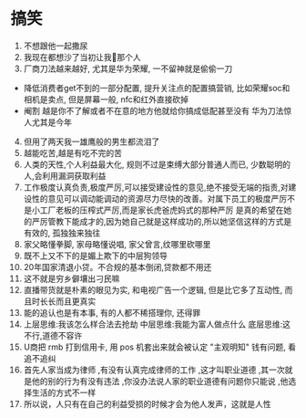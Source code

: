 # 搞笑

1. 不想跟他一起撒尿
2. 我现在都想沙了当初让我🐏那个人
3. 厂商刀法越来越好, 尤其是华为荣耀, 一不留神就是偷偷一刀

- 降低消费者get不到的一部分配置, 提升关注点的配置搞营销, 比如荣耀soc和相机是卖点, 但是屏幕一般, nfc和红外直接砍掉
- 阉割 越是你不了解或者不在意的地方他就给你搞成低配甚至没有 华为刀法惊人尤其是今年

4. 但用了两天我一雄鹰般的男生都流泪了
5. 越能吃苦,越是有吃不完的苦
6. 人类的天性,个人利益最大化, 规则不过是束缚大部分普通人而已, 少数聪明的人,会利用漏洞获取利益
7. 工作极度认真负责,极度严厉,可以接受建设性的意见,绝不接受无端的指责,对建设性的意见可以调动能调动的资源尽力尽快的改善。对属下员工的极度严厉不是小工厂老板的压榨式严厉,而是家长虎爸虎妈式的那种严厉
   是真的希望在她的严厉管教下能成才的,因为她自己就是这样成功的,所以她坚信这样的方式是有效的, 孤独独来独往
9. 家父略懂拳脚, 家母略懂说唱, 家父曾言,纹哪里砍哪里
10. 既不上又不下的是媚上欺下的中层狗领导
11. 20年国家清退小贷。不合规的基本倒闭,贷款都不用还
12. 这不就是穷乡僻壤出刁民嘛
13. 直播带货就是朴素的眼见为实, 和电视广告一个逻辑, 但是比它多了互动性, 而且时长长而且更真实
14. 能的追认也是有本事, 有的人都不稀搭理你, 还得罪
15. 上层思维:我该怎么样合法去抢劫 中层思维:我能为富人做点什么 底层思维:这不行,道德不容许
16. U商把 rmb 打到信用卡, 用 pos 机套出来就会被认定 "主观明知" 钱有问题, 看追不追纠
17. 首先人家当成为律师 ,有没有认真完成律师的工作 ,这才叫职业道德 ,其一次就是他的别的行为有没有违法 ,你没办法说人家的职业道德有问题你只能说
    ,他选择生活的方式不一样
18. 所以说，人只有在自己的利益受损的时候才会为他人发声，这就是人性
